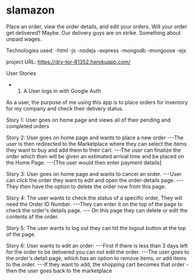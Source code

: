 # slamazon

Place an order, view the order details, and edit your orders. Will your order get delivered? Maybe. Our delivery guys  are on strike. Something about unpaid wages. 

Technologies used: 
-html
-js
-nodejs
-express
-mongodb
-mongoose
-ejs


project URL: https://dry-tor-81352.herokuapp.com/


User Stories

- 1. A User logs in with Google Auth

As a user, the purpose of me using this app is to place orders for inventory for my company and check their delivery status. 

Story 1: User goes on home page and views all of their pending and completed orders


Story 2: User goes on home page and wants to place a new order
---The user is then redirected to the Marketplace where they can select the items they want to buy  and add them to their cart.
---The user can finalize the order which then will be given an estimated arrival time and be placed on the Home Page.
---[The user would then enter payment details]


Story 3: User goes on home page and wants to cancel an order.
---User can click the order they want to edit and open the order-details page. 
---They then have the option to delete the order now from this page.

Story 4: The user wants to check the status of a specific order, They will need the Order ID Number.
---They can enter it on the top of the page to check the order's details page.
--- On this page they can delete or edit the contents of the order.

Story 5: The user wants to log out they can hit the logout button at the top of the page. 

Story 6: User wants to edit an order: 
---First if there is less than 3 days left for the order to be delivered you can not edit the order.
---The user goes to the order's detail page, which has an option to remove items, or add items to the order. 
---If they want to add, the shopping cart becomes that order - then the user goes back to the marketplace

